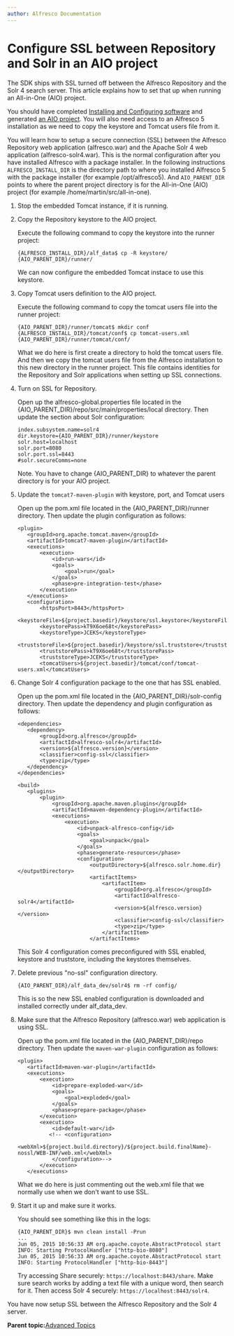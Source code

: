 ```yaml
---
author: Alfresco Documentation
---
```


# Configure SSL between Repository and Solr in an AIO project

The SDK ships with SSL turned off between the Alfresco Repository and the Solr 4 search server. This article explains how to set that up when running an All-in-One \(AIO\) project.

You should have completed [Installing and Configuring software](../concepts/alfresco-sdk-installing-prerequisite-software.md) and generated [an AIO project](alfresco-sdk-tutorials-all-in-one-archetype.md). You will also need access to an Alfresco 5 installation as we need to copy the keystore and Tomcat users file from it.

You will learn how to setup a secure connection \(SSL\) between the Alfresco Repository web application \(alfresco.war\) and the Apache Solr 4 web application \(alfresco-solr4.war\). This is the normal configuration after you have installed Alfresco with a package installer. In the following instructions `ALFRESCO_INSTALL_DIR` is the directory path to where you installed Alfresco 5 with the package installer \(for example /opt/alfresco5\). And `AIO_PARENT_DIR` points to where the parent project directory is for the All-in-One \(AIO\) project \(for example /home/martin/src/all-in-one\).

1.  Stop the embedded Tomcat instance, if it is running.

2.  Copy the Repository keystore to the AIO project.

    Execute the following command to copy the keystore into the runner project:

    ```
    {ALFRESCO_INSTALL_DIR}/alf_data$ cp -R keystore/ {AIO_PARENT_DIR}/runner/
    ```

    We can now configure the embedded Tomcat instace to use this keystore.

3.  Copy Tomcat users definition to the AIO project.

    Execute the following command to copy the tomcat users file into the runner project:

    ```
    {AIO_PARENT_DIR}/runner/tomcat$ mkdir conf
    {ALFRESCO_INSTALL_DIR}/tomcat/conf$ cp tomcat-users.xml {AIO_PARENT_DIR}/runner/tomcat/conf/
    ```

    What we do here is first create a directory to hold the tomcat users file. And then we copy the tomcat users file from the Alfresco installation to this new directory in the runner project. This file contains identities for the Repository and Solr applications when setting up SSL connections.

4.  Turn on SSL for Repository.

    Open up the alfresco-global.properties file located in the \{AIO\_PARENT\_DIR\}/repo/src/main/properties/local directory. Then update the section about Solr configuration:

    ```
    index.subsystem.name=solr4
    dir.keystore={AIO_PARENT_DIR}/runner/keystore
    solr.host=localhost
    solr.port=8080
    solr.port.ssl=8443
    #solr.secureComms=none
    ```

    Note. You have to change \{AIO\_PARENT\_DIR\} to whatever the parent directory is for your AIO project.

5.  Update the `tomcat7-maven-plugin` with keystore, port, and Tomcat users

    Open up the pom.xml file located in the \{AIO\_PARENT\_DIR\}/runner directory. Then update the plugin configuration as follows:

    ```
    <plugin>
       <groupId>org.apache.tomcat.maven</groupId>
       <artifactId>tomcat7-maven-plugin</artifactId>
       <executions>
           <execution>
               <id>run-wars</id>
               <goals>
                   <goal>run</goal>
               </goals>
               <phase>pre-integration-test</phase>
           </execution>
       </executions>
       <configuration>
           <httpsPort>8443</httpsPort>
           <keystoreFile>${project.basedir}/keystore/ssl.keystore</keystoreFile>
           <keystorePass>kT9X6oe68t</keystorePass>
           <keystoreType>JCEKS</keystoreType>
           <truststoreFile>${project.basedir}/keystore/ssl.truststore</truststoreFile>
           <truststorePass>kT9X6oe68t</truststorePass>
           <truststoreType>JCEKS</truststoreType>
           <tomcatUsers>${project.basedir}/tomcat/conf/tomcat-users.xml</tomcatUsers>
    ```

6.  Change Solr 4 configuration package to the one that has SSL enabled.

    Open up the pom.xml file located in the \{AIO\_PARENT\_DIR\}/solr-config directory. Then update the dependency and plugin configuration as follows:

    ```
    <dependencies>
       <dependency>
           <groupId>org.alfresco</groupId>
           <artifactId>alfresco-solr4</artifactId>
           <version>${alfresco.version}</version>
           <classifier>config-ssl</classifier>
           <type>zip</type>
       </dependency>
    </dependencies>
    
    <build>
       <plugins>
           <plugin>
               <groupId>org.apache.maven.plugins</groupId>
               <artifactId>maven-dependency-plugin</artifactId>
               <executions>
                   <execution>
                       <id>unpack-alfresco-config</id>
                       <goals>
                           <goal>unpack</goal>
                       </goals>
                       <phase>generate-resources</phase>
                       <configuration>
                           <outputDirectory>${alfresco.solr.home.dir}</outputDirectory>
                           <artifactItems>
                               <artifactItem>
                                   <groupId>org.alfresco</groupId>
                                   <artifactId>alfresco-solr4</artifactId>
                                   <version>${alfresco.version}</version>
                                   <classifier>config-ssl</classifier>
                                   <type>zip</type>
                               </artifactItem>
                           </artifactItems>
    ```

    This Solr 4 configuration comes preconfigured with SSL enabled, keystore and truststore, including the keystores themselves.

7.  Delete previous "no-ssl" configuration directory.

    ```
    {AIO_PARENT_DIR}/alf_data_dev/solr4$ rm -rf config/
    ```

    This is so the new SSL enabled configuration is downloaded and installed correctly under alf\_data\_dev.

8.  Make sure that the Alfresco Repository \(alfresco.war\) web application is using SSL.

    Open up the pom.xml file located in the \{AIO\_PARENT\_DIR\}/repo directory. Then update the `maven-war-plugin` configuration as follows:

    ```
    <plugin>
       <artifactId>maven-war-plugin</artifactId>
       <executions>
           <execution>
               <id>prepare-exploded-war</id>
               <goals>
                   <goal>exploded</goal>
               </goals>
               <phase>prepare-package</phase>
           </execution>
           <execution>
               <id>default-war</id>
              <!-- <configuration>
                    <webXml>${project.build.directory}/${project.build.finalName}-nossl/WEB-INF/web.xml</webXml>
               </configuration>-->
           </execution>
       </executions>
    ```

    What we do here is just commenting out the web.xml file that we normally use when we don't want to use SSL.

9.  Start it up and make sure it works.

    You should see something like this in the logs:

    ```
    {AIO_PARENT_DIR}$ mvn clean install -Prun
    ...
    Jun 05, 2015 10:56:33 AM org.apache.coyote.AbstractProtocol start
    INFO: Starting ProtocolHandler ["http-bio-8080"]
    Jun 05, 2015 10:56:33 AM org.apache.coyote.AbstractProtocol start
    INFO: Starting ProtocolHandler ["http-bio-8443"]
    ```

    Try accessing Share securely: `https://localhost:8443/share`. Make sure search works by adding a text file with a unique word, then search for it. Then access Solr 4 securely: `https://localhost:8443/solr4`.


You have now setup SSL between the Alfresco Repository and the Solr 4 server.

**Parent topic:**[Advanced Topics](../concepts/alfresco-sdk-advanced-topics.md)

